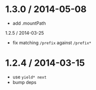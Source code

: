 
1.3.0 / 2014-05-08
==================

 * add .mountPath

1.2.5 / 2014-03-25

 * fix matching `/prefix` against `/prefix*`

1.2.4 / 2014-03-15
==================

 * use `yield* next`
 * bump deps